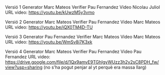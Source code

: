 Versió 1
Generator Marc Mateos
Verifier Pau Fernandez
Video Nicolau Juliol
URL video: https://youtu.be/kUwzM5y3vmo

Versió 2
Generator Marc Mateos
Verifier Pau Fernandez
Video Marc Mateos
URL video: https://youtu.be/iQX0TM4D-TU

Versió 3
Generator Pau Fernandez
Verifier Marc Mateos
Video Marc Mateos
URL video: https://youtu.be/WmSv8i7K3xk

Versió 4
Generator Marc Mateos
Verifier Pau Fernandez
Video Pau Fernandez
URL video: https://drive.google.com/file/d/1Qx9amvE9TGhIgyWUzz3h2y2sC8PDH_fw/view?usp=sharing
(no s'ha pogut penjar al yt perquè era massa llarg)

